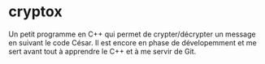 cryptox
======

Un petit programme en C++ qui permet de crypter/décrypter un message en suivant le code César. 
Il est encore en phase de dévelopemment et me sert avant tout à apprendre le C++ et à me servir de Git.
